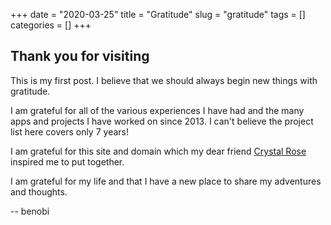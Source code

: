+++ 
date = "2020-03-25"
title = "Gratitude"
slug = "gratitude" 
tags = []
categories = []
+++

## Thank you for visiting

This is my first post. I believe that we should always begin new things with gratitude.

I am grateful for all of the various experiences I have had and the many apps and projects I have worked on since 2013. I can't believe the project list here covers only 7 years!

I am grateful for this site and domain which my dear friend [Crystal Rose](https://www.linkedin.com/in/rosecrystal) inspired me to put together.

I am grateful for my life and that I have a new place to share my adventures and thoughts.

-- benobi